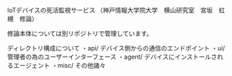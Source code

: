 IoTデバイスの死活監視サービス
（神戸情報大学院大学　横山研究室　宮坂　虹槻　修論）

修論本体については別リポジトリで管理しています。


ディレクトリ構成について
・api/
	デバイス側からの通信のエンドポイント
・ui/
	管理者の為のユーザーインターフェース
・agent/
	デバイスにインストールされるエージェント
・misc/
	その他諸々


